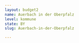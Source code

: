 ```yaml
---
layout: budget2
name: Auerbach in der Oberpfalz
level: kommune
state: BY
slug: Auerbach-in-der-Oberpfalz

---
```



